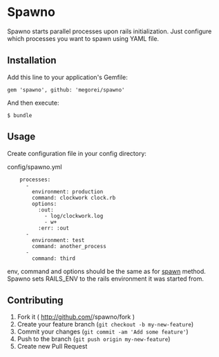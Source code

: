 # Spawno

Spawno starts parallel processes upon rails initialization. Just configure which processes you want to spawn using YAML file.

## Installation

Add this line to your application's Gemfile:

    gem 'spawno', github: 'megorei/spawno'

And then execute:

    $ bundle

## Usage

Create configuration file in your config directory:

config/spawno.yml

        processes:
          -
            environment: production
            command: clockwork clock.rb
            options:
              :out:
                - log/clockwork.log
                - w+
              :err: :out
          -
            environment: test
            command: another_process
          -
            command: third
env, command and options should be the same as for [spawn](http://www.ruby-doc.org/core-2.1.5/Kernel.html#method-i-spawn) method.
Spawno sets RAILS_ENV to the rails environment it was started from.

## Contributing

1. Fork it ( http://github.com/<my-github-username>/spawno/fork )
2. Create your feature branch (`git checkout -b my-new-feature`)
3. Commit your changes (`git commit -am 'Add some feature'`)
4. Push to the branch (`git push origin my-new-feature`)
5. Create new Pull Request
